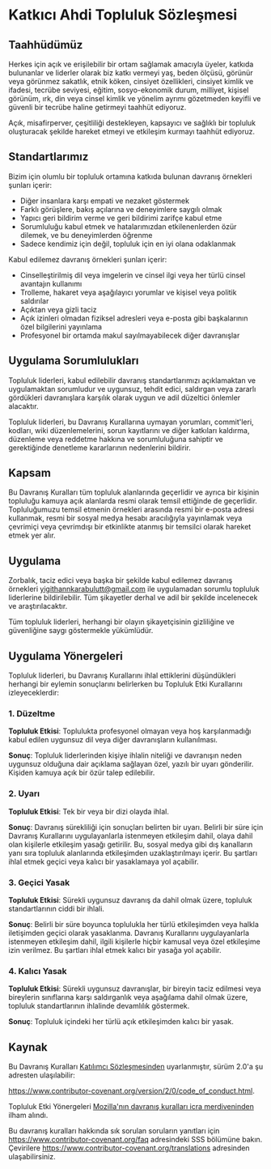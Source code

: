 # Katkıcı Ahdi Topluluk Sözleşmesi

## Taahhüdümüz

Herkes için açık ve erişilebilir bir ortam sağlamak amacıyla üyeler, katkıda
bulunanlar ve liderler olarak biz katkı vermeyi yaş, beden ölçüsü, görünür
veya görünmez sakatlık, etnik köken, cinsiyet özellikleri, cinsiyet kimlik ve
ifadesi, tecrübe seviyesi, eğitim, sosyo-ekonomik durum, milliyet, kişisel
görünüm, ırk, din veya cinsel kimlik ve yönelim ayrımı gözetmeden keyifli ve
güvenli bir tecrübe haline getirmeyi taahhüt ediyoruz.

Açık, misafirperver, çeşitliliği destekleyen, kapsayıcı ve sağlıklı bir
topluluk oluşturacak şekilde hareket etmeyi ve etkileşim kurmayı taahhüt
ediyoruz.

## Standartlarımız

Bizim için olumlu bir topluluk ortamına katkıda bulunan davranış örnekleri
şunları içerir:

- Diğer insanlara karşı empati ve nezaket göstermek
- Farklı görüşlere, bakış açılarına ve deneyimlere saygılı olmak
- Yapıcı geri bildirim verme ve geri bildirimi zarifçe kabul etme
- Sorumluluğu kabul etmek ve hatalarımızdan etkilenenlerden özür dilemek, ve
  bu deneyimlerden öğrenme
- Sadece kendimiz için değil, topluluk için en iyi olana odaklanmak

Kabul edilemez davranış örnekleri şunları içerir:

- Cinselleştirilmiş dil veya imgelerin ve cinsel ilgi veya her türlü cinsel
  avantajın kullanımı
- Trolleme, hakaret veya aşağılayıcı yorumlar ve kişisel veya politik saldırılar
- Açıktan veya gizli taciz
- Açık izinleri olmadan fiziksel adresleri veya e-posta gibi başkalarının özel
  bilgilerini yayınlama
- Profesyonel bir ortamda makul sayılmayabilecek diğer davranışlar

## Uygulama Sorumlulukları

Topluluk liderleri, kabul edilebilir davranış standartlarımızı açıklamaktan ve
uygulamaktan sorumludur ve uygunsuz, tehdit edici, saldırgan veya zararlı
gördükleri davranışlara karşılık olarak uygun ve adil düzeltici önlemler
alacaktır.

Topluluk liderleri, bu Davranış Kurallarına uymayan yorumları, commit'leri,
kodları, wiki düzenlemelerini, sorun kayıtlarını ve diğer katkıları kaldırma,
düzenleme veya reddetme hakkına ve sorumluluğuna sahiptir ve gerektiğinde
denetleme kararlarının nedenlerini bildirir.

## Kapsam

Bu Davranış Kuralları tüm topluluk alanlarında geçerlidir ve ayrıca bir
kişinin topluluğu kamuya açık alanlarda resmi olarak temsil ettiğinde de
geçerlidir. Topluluğumuzu temsil etmenin örnekleri arasında resmi bir e-posta
adresi kullanmak, resmi bir sosyal medya hesabı aracılığıyla yayınlamak veya
çevrimiçi veya çevrimdışı bir etkinlikte atanmış bir temsilci olarak hareket
etmek yer alır.

## Uygulama

Zorbalık, taciz edici veya başka bir şekilde kabul edilemez davranış örnekleri
yigithannkarabulutt@gmail.com ile uygulamadan sorumlu topluluk liderlerine bildirilebilir. Tüm şikayetler derhal ve adil bir şekilde incelenecek ve araştırılacaktır.

Tüm topluluk liderleri, herhangi bir olayın şikayetçisinin gizliliğine ve
güvenliğine saygı göstermekle yükümlüdür.

## Uygulama Yönergeleri

Topluluk liderleri, bu Davranış Kurallarını ihlal ettiklerini düşündükleri
herhangi bir eylemin sonuçlarını belirlerken bu Topluluk Etki Kurallarını
izleyeceklerdir:

### 1. Düzeltme

**Topluluk Etkisi**: Toplulukta profesyonel olmayan veya hoş karşılanmadığı
kabul edilen uygunsuz dil veya diğer davranışların kullanılması.

**Sonuç**: Topluluk liderlerinden kişiye ihlalin niteliği ve davranışın neden
uygunsuz olduğuna dair açıklama sağlayan özel, yazılı bir uyarı gönderilir.
Kişiden kamuya açık bir özür talep edilebilir.

### 2. Uyarı

**Topluluk Etkisi**: Tek bir veya bir dizi olayda ihlal.

**Sonuç**: Davranış sürekliliği için sonuçları belirten bir uyarı. Belirli bir
süre için Davranış Kurallarını uygulayanlarla istenmeyen etkileşim dahil,
olaya dahil olan kişilerle etkileşim yasağı getirilir. Bu, sosyal medya gibi
dış kanalların yanı sıra topluluk alanlarında etkileşimden uzaklaştırılmayı
içerir. Bu şartları ihlal etmek geçici veya kalıcı bir yasaklamaya yol
açabilir.

### 3. Geçici Yasak

**Topluluk Etkisi**: Sürekli uygunsuz davranış da dahil olmak üzere, topluluk
standartlarının ciddi bir ihlali.

**Sonuç**: Belirli bir süre boyunca toplulukla her türlü etkileşimden veya
halkla iletişimden geçici olarak yasaklanma. Davranış Kurallarını
uygulayanlarla istenmeyen etkileşim dahil, ilgili kişilerle hiçbir kamusal
veya özel etkileşime izin verilmez. Bu şartları ihlal etmek kalıcı bir yasağa
yol açabilir.

### 4. Kalıcı Yasak

**Topluluk Etkisi**: Sürekli uygunsuz davranışlar, bir bireyin taciz edilmesi
veya bireylerin sınıflarına karşı saldırganlık veya aşağılama dahil olmak
üzere, topluluk standartlarının ihlalinde devamlılık göstermek.

**Sonuç**: Topluluk içindeki her türlü açık etkileşimden kalıcı bir yasak.

## Kaynak

Bu Davranış Kuralları [Katılımcı Sözleşmesinden] uyarlanmıştır, sürüm 2.0'a şu
adresten ulaşılabilir:

https://www.contributor-covenant.org/version/2/0/code_of_conduct.html.

Topluluk Etki Yönergeleri [Mozilla'nın davranış kuralları icra
merdiveninden](https://github.com/mozilla/diversity) ilham alındı.

Bu davranış kuralları hakkında sık sorulan soruların yanıtları için
https://www.contributor-covenant.org/faq adresindeki SSS bölümüne bakın.
Çevirilere https://www.contributor-covenant.org/translations adresinden
ulaşabilirsiniz.

[Katılımcı Sözleşmesinden]: https://www.contributor-covenant.org
